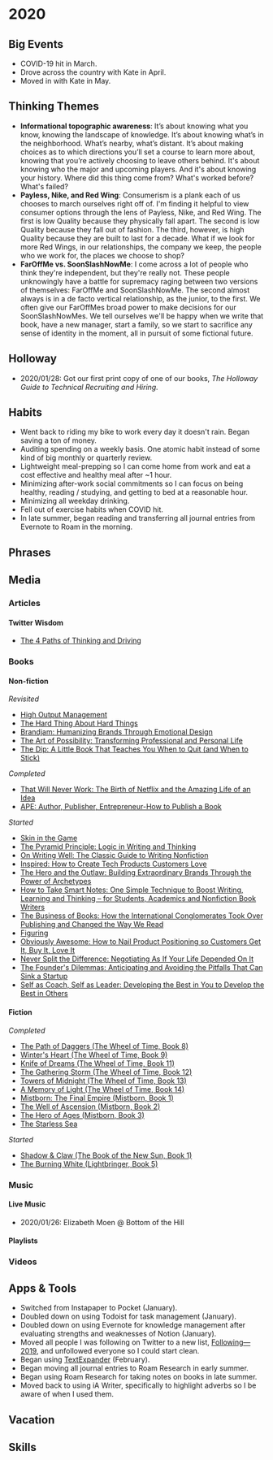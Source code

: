 # 2020

## Big Events
- COVID-19 hit in March. 
- Drove across the country with Kate in April.
- Moved in with Kate in May.

## Thinking Themes
- **Informational topographic awareness**: It’s about knowing what you know, knowing the landscape of knowledge. It’s about knowing what’s in the neighborhood. What’s nearby, what’s distant. It’s about making choices as to which directions you’ll set a course to learn more about, knowing that you’re actively choosing to leave others behind. It's about knowing who the major and upcoming players. And it's about knowing your history. Where did this thing come from? What's worked before? What's failed?
- **Payless, Nike, and Red Wing**: Consumerism is a plank each of us chooses to march ourselves right off of. I'm finding it helpful to view consumer options through the lens of Payless, Nike, and Red Wing. The first is low Quality because they physically fall apart. The second is low Quality because they fall out of fashion. The third, however, is high Quality because they are built to last for a decade. What if we look for more Red Wings, in our relationships, the company we keep, the people who we work for, the places we choose to shop?
- **FarOffMe vs. SoonSlashNowMe**: I come across a lot of people who think they're independent, but they're really not. These people unknowingly have a battle for supremacy raging between two versions of themselves: FarOffMe and SoonSlashNowMe. The second almost always is in a de facto vertical relationship, as the junior, to the first. We often give our FarOffMes broad power to make decisions for our SoonSlashNowMes. We tell ourselves we'll be happy when we write that book, have a new manager, start a family, so we start to sacrifice any sense of identity in the moment, all in pursuit of some fictional future.

## Holloway
- 2020/01/28: Got our first print copy of one of our books, *The Holloway Guide to Technical Recruiting and Hiring.*

## Habits
- Went back to riding my bike to work every day it doesn't rain. Began saving a ton of money. 
- Auditing spending on a weekly basis. One atomic habit instead of some kind of big monthly or quarterly review.
- Lightweight meal-prepping so I can come home from work and eat a cost effective and healthy meal after ~1 hour. 
- Minimizing after-work social commitments so I can focus on being healthy, reading / studying, and getting to bed at a reasonable hour. 
- Minimizing all weekday drinking. 
- Fell out of exercise habits when COVID hit. 
- In late summer, began reading and transferring all journal entries from Evernote to Roam in the morning. 

## Phrases

## Media

### Articles

#### Twitter Wisdom

- [The 4 Paths of Thinking and Driving](https://twitter.com/vgr/status/1249414614644711424)

### Books

#### Non-fiction

*Revisited*
- [High Output Management](https://www.amazon.com/High-Output-Management-Andrew-Grove/dp/0679762884/)
- [The Hard Thing About Hard Things](https://www.amazon.com/Hard-Thing-About-Things-Building/dp/0062273205)
- [Brandjam: Humanizing Brands Through Emotional Design](https://www.amazon.com/Brandjam-Humanizing-Through-Emotional-Design/dp/1581154682)
- [The Art of Possibility: Transforming Professional and Personal Life](https://www.amazon.com/Art-Possibility-Transforming-Professional-Personal/dp/0142001104)
- [The Dip: A Little Book That Teaches You When to Quit (and When to Stick)](https://www.amazon.com/Dip-Little-Book-Teaches-Stick/dp/1591841666)

*Completed*
- [That Will Never Work: The Birth of Netflix and the Amazing Life of an Idea](https://www.amazon.com/gp/product/B07QLL7N7D)
- [APE: Author, Publisher, Entrepreneur-How to Publish a Book](https://www.amazon.com/gp/product/0988523108)

*Started*
- [Skin in the Game](https://www.amazon.com/Skin-Game-Hidden-Asymmetries-Daily-ebook/dp/B075HYVP7C/)
- [The Pyramid Principle: Logic in Writing and Thinking](https://www.amazon.com/Pyramid-Principle-Logic-Writing-Thinking/dp/0273710516)
- [On Writing Well: The Classic Guide to Writing Nonfiction](https://www.amazon.com/gp/product/0060891548)
- [Inspired: How to Create Tech Products Customers Love](https://www.amazon.com/gp/product/B077NRB36N)
- [The Hero and the Outlaw: Building Extraordinary Brands Through the Power of Archetypes](https://www.amazon.com/gp/product/0071364153/)
- [How to Take Smart Notes: One Simple Technique to Boost Writing, Learning and Thinking – for Students, Academics and Nonfiction Book Writers](https://www.amazon.com/gp/product/1542866502)
- [The Business of Books: How the International Conglomerates Took Over Publishing and Changed the Way We Read](https://www.amazon.com/Business-Books-International-Conglomerates-Publishing/dp/185984362X)
- [Figuring](https://www.amazon.com/Figuring-Maria-Popova/dp/0525565426/)
- [Obviously Awesome: How to Nail Product Positioning so Customers Get It, Buy It, Love It](https://www.amazon.com/gp/product/1999023005/)
- [Never Split the Difference: Negotiating As If Your Life Depended On It](https://www.amazon.com/Never-Split-Difference-Negotiating-Depended-ebook/dp/B014DUR7L2/)
- [The Founder's Dilemmas: Anticipating and Avoiding the Pitfalls That Can Sink a Startup](https://www.amazon.com/Founders-Dilemmas-Anticipating-Foundation-Entrepreneurship/dp/0691158304)
- [Self as Coach, Self as Leader: Developing the Best in You to Develop the Best in Others](https://www.amazon.com/Self-Coach-Leader-Developing-Develop/dp/1119562554)

#### Fiction

*Completed*
- [The Path of Daggers (The Wheel of Time, Book 8)](https://www.amazon.com/Path-Daggers-Eight-Wheel-Other-ebook/dp/B003H4I44K)
- [Winter's Heart (The Wheel of Time, Book 9)](https://www.amazon.com/Winters-Heart-Wheel-Time-Book/dp/081257558X)
- [Knife of Dreams (The Wheel of Time, Book 11)](https://www.amazon.com/Knife-Dreams-Eleven-Wheel-Other-ebook/dp/B000SEH2NG)
- [The Gathering Storm (The Wheel of Time, Book 12)](https://www.amazon.com/Gathering-Storm-Book-Twelve-Wheel/dp/0765341530)
- [Towers of Midnight (The Wheel of Time, Book 13)](https://www.amazon.com/Towers-Midnight-Wheel-Robert-Jordan/dp/0765364875)
- [A Memory of Light (The Wheel of Time, Book 14)](https://www.amazon.com/Memory-Light-Wheel-Time/dp/0765364883)
- [Mistborn: The Final Empire (Mistborn, Book 1)](https://www.amazon.com/gp/product/B002GYI9C4)
- [The Well of Ascension (Mistborn, Book 2)](https://www.amazon.com/dp/B000UZQI0Q/)
- [The Hero of Ages (Mistborn, Book 3)](https://www.amazon.com/gp/product/B002LC8HF0)
- [The Starless Sea](https://www.amazon.com/Starless-Sea-Novel-Erin-Morgenstern/dp/038554121X)

*Started*
- [Shadow & Claw (The Book of the New Sun, Book 1)](https://www.amazon.com/gp/product/B008S0E77Q/)
- [The Burning White (Lightbringer, Book 5)](https://www.amazon.com/Burning-White-Lightbringer-Brent-Weeks/dp/0316251305)


### Music

#### Live Music
- 2020/01/26: Elizabeth Moen @ Bottom of the Hill

#### Playlists

### Videos

## Apps & Tools
- Switched from Instapaper to Pocket (January).
- Doubled down on using Todoist for task management (January).
- Doubled down on using Evernote for knowledge management after evaluating strengths and weaknesses of Notion (January).
- Moved all people I was following on Twitter to a new list, [Following—2019](https://twitter.com/SparksZilla/lists/following-2019), and unfollowed everyone so I could start clean.
- Began using [TextExpander](https://app.textexpander.com/) (February). 
- Began moving all journal entries to Roam Research in early summer. 
- Began using Roam Research for taking notes on books in late summer.
- Moved back to using iA Writer, specifically to highlight adverbs so I be aware of when I used them.

## Vacation

## Skills
